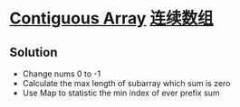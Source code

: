 # [Contiguous Array](https://leetcode.com/problems/contiguous-array/) [连续数组](https://leetcode-cn.com/problems/contiguous-array/)

## Solution
* Change nums 0 to -1
* Calculate the max length of subarray which sum is zero
* Use Map to statistic the min index of ever prefix sum 